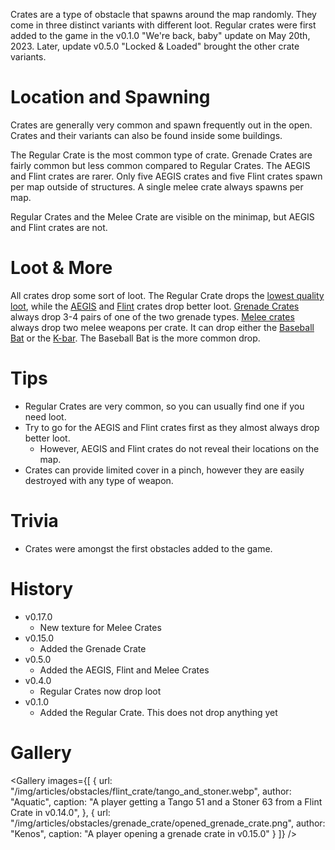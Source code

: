 Crates are a type of obstacle that spawns around the map randomly. They come in three distinct variants with different loot. Regular crates were first added to the game in the v0.1.0 "We're back, baby" update on May 20th, 2023. Later, update v0.5.0 "Locked & Loaded" brought the other crate variants.

# Location and Spawning

Crates are generally very common and spawn frequently out in the open. Crates and their variants can also be found inside some buildings.

The Regular Crate is the most common type of crate. Grenade Crates are fairly common but less common compared to Regular Crates. The AEGIS and Flint crates are rarer. Only five AEGIS crates and five Flint crates spawn per map outside of structures. A single melee crate always spawns per map.

Regular Crates and the Melee Crate are visible on the minimap, but AEGIS and Flint crates are not.

# Loot & More

All crates drop some sort of loot. The Regular Crate drops the [lowest quality loot](/loot#regular_crate), while the [AEGIS](#aegis_crate) and [Flint](#flint_crate) crates drop better loot. [Grenade Crates](#grenade_crate) always drop 3-4 pairs of one of the two grenade types. [Melee crates](/loot#melee_crate) always drop two melee weapons per crate. It can drop either the [Baseball Bat](/weapons/melee/baseball_bat) or the [K-bar](/weapons/melee/kbar). The Baseball Bat is the more common drop.

# Tips

- Regular Crates are very common, so you can usually find one if you need loot.
- Try to go for the AEGIS and Flint crates first as they almost always drop better loot.
  - However, AEGIS and Flint crates do not reveal their locations on the map.
- Crates can provide limited cover in a pinch, however they are easily destroyed with any type of weapon.

# Trivia

- Crates were amongst the first obstacles added to the game.

# History
- v0.17.0
  - New texture for Melee Crates
- v0.15.0
  - Added the Grenade Crate
- v0.5.0
  - Added the AEGIS, Flint and Melee Crates
- v0.4.0
  - Regular Crates now drop loot
- v0.1.0
  - Added the Regular Crate. This does not drop anything yet

# Gallery

<Gallery
  images={[
    {
      url: "/img/articles/obstacles/flint_crate/tango_and_stoner.webp",
      author: "Aquatic",
      caption:
        "A player getting a Tango 51 and a Stoner 63 from a Flint Crate in v0.14.0",
    },
    {
      url: "/img/articles/obstacles/grenade_crate/opened_grenade_crate.png",
      author: "Kenos",
      caption: "A player opening a grenade crate in v0.15.0"
    }
  ]}
/>
